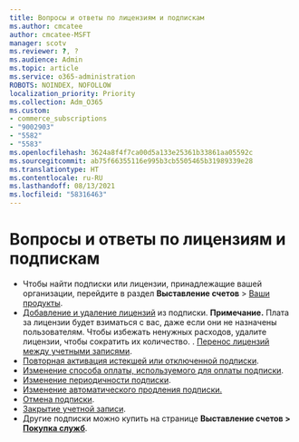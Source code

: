 ```yaml
---
title: Вопросы и ответы по лицензиям и подпискам
ms.author: cmcatee
author: cmcatee-MSFT
manager: scotv
ms.reviewer: ?, ?
ms.audience: Admin
ms.topic: article
ms.service: o365-administration
ROBOTS: NOINDEX, NOFOLLOW
localization_priority: Priority
ms.collection: Adm_O365
ms.custom:
- commerce_subscriptions
- "9002903"
- "5582"
- "5583"
ms.openlocfilehash: 3624a8f4f7ca00d5a133e25361b33861aa05592c
ms.sourcegitcommit: ab75f66355116e995b3cb5505465b31989339e28
ms.translationtype: HT
ms.contentlocale: ru-RU
ms.lasthandoff: 08/13/2021
ms.locfileid: "58316463"
---
```

# <a name="license-or-subscription-faq"></a>Вопросы и ответы по лицензиям и подпискам

- Чтобы найти подписки или лицензии, принадлежащие вашей организации, перейдите в раздел **Выставление счетов** > [Ваши продукты](https://go.microsoft.com/fwlink/p/?linkid=842054).
- [Добавление и удаление лицензий](https://docs.microsoft.com/alchemyinsights/how-to-add-or-reduce-licenses) из подписки.
    **Примечание.** Плата за лицензии будет взиматься с вас, даже если они не назначены пользователям. Чтобы избежать ненужных расходов, удалите лицензии, чтобы сократить их количество.
. [Перенос лицензий между учетными записями](https://docs.microsoft.com/alchemyinsights/transfer-licenses-between-tenants).
- [Повторная активация истекшей или отключенной подписки](https://go.microsoft.com/fwlink/p/?linkid=2117519).
- [Изменение способа оплаты, используемого для оплаты подписки](https://go.microsoft.com/fwlink/p/?linkid=2117167).
- [Изменение периодичности подписки](https://go.microsoft.com/fwlink/p/?linkid=2119112).
- [Изменение автоматического продления подписки.](https://go.microsoft.com/fwlink/p/?linkid=2119216)
- [Отмена подписки](https://go.microsoft.com/fwlink/p/?linkid=2119113).
- [Закрытие учетной записи](https://docs.microsoft.com/alchemyinsights/how-to-close-your-account).
- Другие подписки можно купить на странице **Выставление счетов > [Покупка служб](https://go.microsoft.com/fwlink/p/?linkid=868433)**.